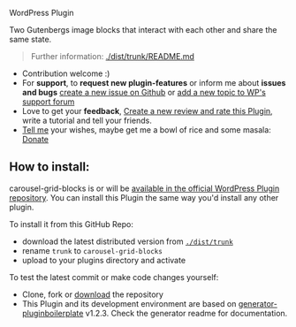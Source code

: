 WordPress Plugin

Two Gutenbergs image blocks that interact with each other and share the same state.

> Further information: [./dist/trunk/README.md](https://github.com/jhotadhari/carousel-grid-blocks/tree/master/dist/trunk)

* Contribution welcome :)
* For **support**, to **request new plugin-features** or inform me about **issues and bugs** [create a new issue on Github](https://github.com/jhotadhari/carousel-grid-blocks/issues/new) or [add a new topic to WP's support forum](https://wordpress.org/support/plugin/carousel-grid-blocks)
* Love to get your **feedback**, [Create a new review and rate this Plugin](https://wordpress.org/support/plugin/carousel-grid-blocks/reviews/#new-post), write a tutorial and tell your friends.
* [Tell me](https://waterproof-webdesign.info/en/#contact) your wishes, maybe get me a bowl of rice and some masala: [Donate](http://waterproof-webdesign.info/donate)

## How to install:

carousel-grid-blocks is or will be [available in the official WordPress Plugin repository](https://wordpress.org/plugins/carousel-grid-blocks/). You can install this Plugin the same way you'd install any other plugin.

To install it from this GitHub Repo:

- download the latest distributed version from [```./dist/trunk```](https://github.com/jhotadhari/carousel-grid-blocks/tree/master/dist/trunk)
- rename ```trunk``` to ```carousel-grid-blocks```
- upload to your plugins directory and activate

To test the latest commit or make code changes yourself:

- Clone, fork or [download](https://github.com/jhotadhari/carousel-grid-blocks/archive/master.zip) the repository
- This Plugin and its development environment are based on [generator-pluginboilerplate](https://www.npmjs.com/package/generator-pluginboilerplate) v1.2.3. Check the generator readme for documentation.
